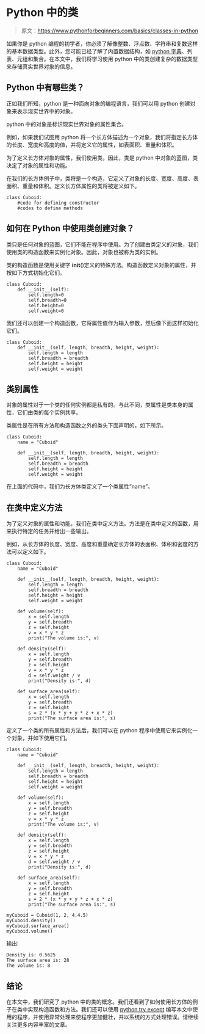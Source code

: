 # Python 中的类

> 原文：<https://www.pythonforbeginners.com/basics/classes-in-python>

如果你是 python 编程的初学者，你必须了解像整数、浮点数、字符串和复数这样的基本数据类型。此外，您可能已经了解了内置数据结构，如 [python 字典](https://www.pythonforbeginners.com/dictionary/how-to-use-dictionaries-in-python/)、列表、元组和集合。在本文中，我们将学习使用 python 中的类创建复杂的数据类型来存储真实世界对象的信息。

## Python 中有哪些类？

正如我们所知，python 是一种面向对象的编程语言，我们可以用 python 创建对象来表示现实世界中的对象。

python 中的对象是标识现实世界对象的属性集合。

例如，如果我们试图用 python 将一个长方体描述为一个对象，我们将指定长方体的长度、宽度和高度的值，并将定义它的属性，如表面积、重量和体积。

为了定义长方体对象的属性，我们使用类。因此，类是 python 中对象的蓝图，类决定了对象的属性和功能。

在我们的长方体例子中，类将是一个构造，它定义了对象的长度、宽度、高度、表面积、重量和体积。定义长方体属性的类将被定义如下。

```
class Cuboid:
    #code for defining constructor
    #codes to define methods
```

## 如何在 Python 中使用类创建对象？

类只是任何对象的蓝图，它们不能在程序中使用。为了创建由类定义的对象，我们使用类的构造函数来实例化对象。因此，对象也被称为类的实例。

类的构造函数是使用关键字 __init__()定义的特殊方法。构造函数定义对象的属性，并按如下方式初始化它们。

```
class Cuboid:
    def __init__(self):
        self.length=0
        self.breadth=0
        self.height=0
        self.weight=0
```

我们还可以创建一个构造函数，它将属性值作为输入参数，然后像下面这样初始化它们。

```
class Cuboid:
    def __init__(self, length, breadth, height, weight):
        self.length = length
        self.breadth = breadth
        self.height = height
        self.weight = weight
```

## 类别属性

对象的属性对于一个类的任何实例都是私有的。与此不同，类属性是类本身的属性，它们由类的每个实例共享。

类属性是在所有方法和构造函数之外的类头下面声明的，如下所示。

```
class Cuboid:
    name = "Cuboid"

    def __init__(self, length, breadth, height, weight):
        self.length = length
        self.breadth = breadth
        self.height = height
        self.weight = weight 
```

在上面的代码中，我们为长方体类定义了一个类属性“name”。

## 在类中定义方法

为了定义对象的属性和功能，我们在类中定义方法。方法是在类中定义的函数，用来执行特定的任务并给出一些输出。

例如，从长方体的长度、宽度、高度和重量确定长方体的表面积、体积和密度的方法可以定义如下。

```
class Cuboid:
    name = "Cuboid"

    def __init__(self, length, breadth, height, weight):
        self.length = length
        self.breadth = breadth
        self.height = height
        self.weight = weight

    def volume(self):
        x = self.length
        y = self.breadth
        z = self.height
        v = x * y * z
        print("The volume is:", v)

    def density(self):
        x = self.length
        y = self.breadth
        z = self.height
        v = x * y * z
        d = self.weight / v
        print("Density is:", d)

    def surface_area(self):
        x = self.length
        y = self.breadth
        z = self.height
        s = 2 * (x * y + y * z + x * z)
        print("The surface area is:", s)
```

定义了一个类的所有属性和方法后，我们可以在 python 程序中使用它来实例化一个对象，并如下使用它们。

```
class Cuboid:
    name = "Cuboid"

    def __init__(self, length, breadth, height, weight):
        self.length = length
        self.breadth = breadth
        self.height = height
        self.weight = weight

    def volume(self):
        x = self.length
        y = self.breadth
        z = self.height
        v = x * y * z
        print("The volume is:", v)

    def density(self):
        x = self.length
        y = self.breadth
        z = self.height
        v = x * y * z
        d = self.weight / v
        print("Density is:", d)

    def surface_area(self):
        x = self.length
        y = self.breadth
        z = self.height
        s = 2 * (x * y + y * z + x * z)
        print("The surface area is:", s)

myCuboid = Cuboid(1, 2, 4,4.5)
myCuboid.density()
myCuboid.surface_area()
myCuboid.volume()
```

输出:

```
Density is: 0.5625
The surface area is: 28
The volume is: 8
```

## 结论

在本文中，我们研究了 python 中的类的概念。我们还看到了如何使用长方体的例子在类中实现构造函数和方法。我们还可以使用 [python try except](https://www.pythonforbeginners.com/error-handling/python-try-and-except) 编写本文中使用的程序，并使用异常处理来使程序更加健壮，并以系统的方式处理错误。请继续关注更多内容丰富的文章。